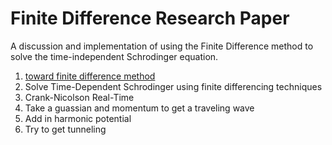 # Finite Difference Research Paper
A discussion and implementation of using the Finite Difference method to solve the time-independent Schrodinger equation. 

1. [toward finite difference method](towardfdm.md)
1.  Solve Time-Dependent Schrodinger using finite differencing techniques
1.  Crank-Nicolson Real-Time
1.  Take a guassian and momentum to get a traveling wave
1.  Add in harmonic potential
1.  Try to get tunneling 
